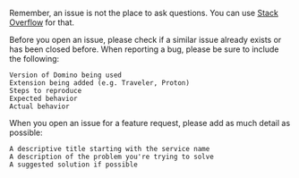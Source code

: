 Remember, an issue is not the place to ask questions. You can use [Stack Overflow](http://stackoverflow.com/questions/tagged/ibm-watson) for that.

Before you open an issue, please check if a similar issue already exists or has been closed before.
When reporting a bug, please be sure to include the following:

    Version of Domino being used
    Extension being added (e.g. Traveler, Proton)
    Steps to reproduce
    Expected behavior
    Actual behavior

When you open an issue for a feature request, please add as much detail as possible:

    A descriptive title starting with the service name
    A description of the problem you're trying to solve
    A suggested solution if possible
